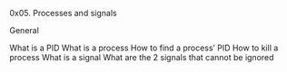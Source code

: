0x05. Processes and signals

General

What is a PID
What is a process
How to find a process’ PID
How to kill a process
What is a signal
What are the 2 signals that cannot be ignored
